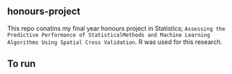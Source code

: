 ## honours-project

This repo conatins my final year honours project in Statistics;
`Assessing the Predictive Performance of StatisticalMethods and Machine Learning Algorithms Using Spatial Cross Validation`.
R was used for this research. 

## To run 

